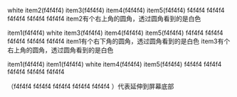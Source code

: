 white
item2(f4f4f4)
item3(f4f4f4)
item4(f4f4f4)
item5(f4f4f4)
f4f4f4
f4f4f4
f4f4f4
f4f4f4
f4f4f4
item2有个右上角的圆角，透过圆角看到的是白色




item1(f4f4f4)
white
item3(f4f4f4)
item4(f4f4f4)
item5(f4f4f4)
f4f4f4
f4f4f4
f4f4f4
f4f4f4
f4f4f4
item1有个右下角的圆角，透过圆角看到的是白色
item3有个右上角的圆角，透过圆角看到的是白色


item1(f4f4f4)
item1(f4f4f4)
white
item4(f4f4f4)
item5(f4f4f4)
f4f4f4
f4f4f4
f4f4f4
f4f4f4
f4f4f4



（f4f4f4
f4f4f4
f4f4f4
f4f4f4
f4f4f4
）代表延伸到屏幕底部